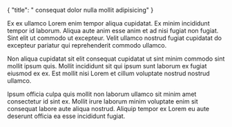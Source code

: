 {
  "title": " consequat dolor nulla mollit adipisicing"
}

Ex ex ullamco Lorem enim tempor aliqua cupidatat. Ex minim incididunt tempor id laborum. Aliqua aute anim esse anim et ad nisi fugiat non fugiat. Sint elit ut commodo ut excepteur. Velit ullamco nostrud fugiat cupidatat do excepteur pariatur qui reprehenderit commodo ullamco.

Non aliqua cupidatat sit elit consequat cupidatat ut sint minim commodo sint mollit ipsum quis. Mollit incididunt sit qui ipsum sunt laborum ex fugiat eiusmod ex ex. Est mollit nisi Lorem et cillum voluptate nostrud nostrud ullamco.

Ipsum officia culpa quis mollit non laborum ullamco sit minim amet consectetur id sint ex. Mollit irure laborum minim voluptate enim sit consequat labore aute aliqua nostrud. Aliquip tempor ex Lorem eu aute deserunt officia ea esse incididunt fugiat.
